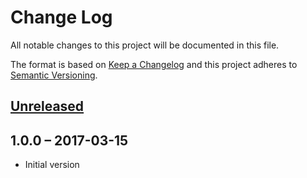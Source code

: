 # Change Log
All notable changes to this project will be documented in this file.

The format is based on [Keep a Changelog](http://keepachangelog.com/)
and this project adheres to [Semantic Versioning](http://semver.org/).

## [Unreleased]

## 1.0.0 – 2017-03-15
- Initial version

[Unreleased]: https://github.com/jGleitz/vinyl-filter-by-file/compare/v1.0.0...HEAD
